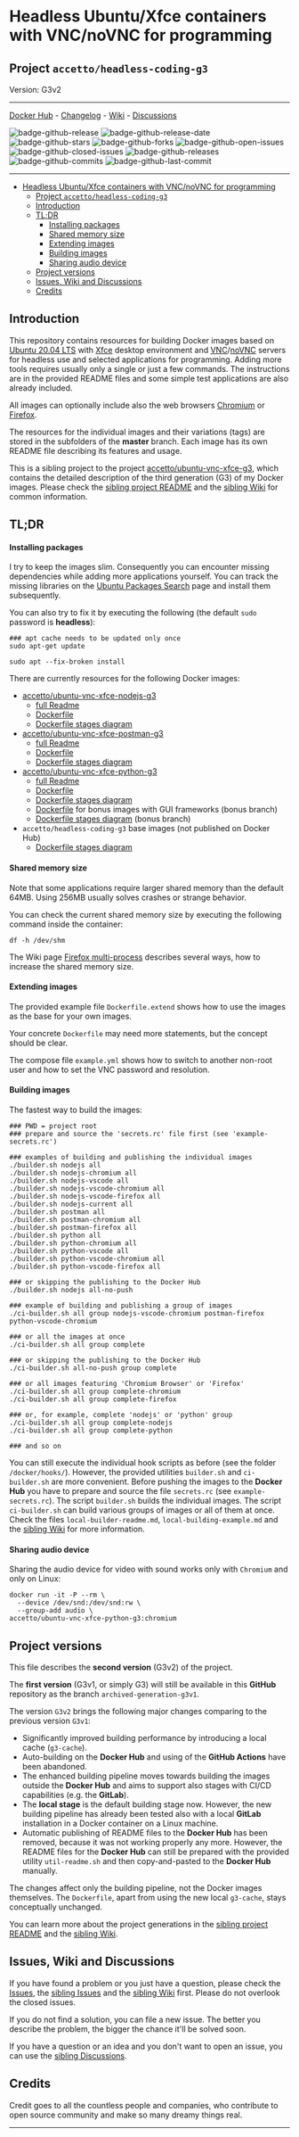 # Headless Ubuntu/Xfce containers with VNC/noVNC for programming

## Project `accetto/headless-coding-g3`

Version: G3v2

***

[Docker Hub][this-docker] - [Changelog][this-changelog] - [Wiki][sibling-wiki] - [Discussions][sibling-discussions]

![badge-github-release][badge-github-release]
![badge-github-release-date][badge-github-release-date]
![badge-github-stars][badge-github-stars]
![badge-github-forks][badge-github-forks]
![badge-github-open-issues][badge-github-open-issues]
![badge-github-closed-issues][badge-github-closed-issues]
![badge-github-releases][badge-github-releases]
![badge-github-commits][badge-github-commits]
![badge-github-last-commit][badge-github-last-commit]

<!-- ![badge-github-workflow-dockerhub-autobuild][badge-github-workflow-dockerhub-autobuild] -->
<!-- ![badge-github-workflow-dockerhub-post-push][badge-github-workflow-dockerhub-post-push] -->

***

- [Headless Ubuntu/Xfce containers with VNC/noVNC for programming](#headless-ubuntuxfce-containers-with-vncnovnc-for-programming)
  - [Project `accetto/headless-coding-g3`](#project-accettoheadless-coding-g3)
  - [Introduction](#introduction)
  - [TL;DR](#tldr)
      - [Installing packages](#installing-packages)
      - [Shared memory size](#shared-memory-size)
      - [Extending images](#extending-images)
      - [Building images](#building-images)
      - [Sharing audio device](#sharing-audio-device)
  - [Project versions](#project-versions)
  - [Issues, Wiki and Discussions](#issues-wiki-and-discussions)
  - [Credits](#credits)

## Introduction

This repository contains resources for building Docker images based on [Ubuntu 20.04 LTS][docker-ubuntu] with [Xfce][xfce] desktop environment and [VNC][tigervnc]/[noVNC][novnc] servers for headless use and selected applications for programming. Adding more tools requires usually only a single or just a few commands. The instructions are in the provided README files and some simple test applications are also already included.

All images can optionally include also the web browsers [Chromium][chromium] or [Firefox][firefox].

The resources for the individual images and their variations (tags) are stored in the subfolders of the **master** branch. Each image has its own README file describing its features and usage.

This is a sibling project to the project [accetto/ubuntu-vnc-xfce-g3][sibling-github], which contains the detailed description of the third generation (G3) of my Docker images. Please check the [sibling project README][sibling-readme] and the [sibling Wiki][sibling-wiki] for common information.

## TL;DR

#### Installing packages

I try to keep the images slim. Consequently you can encounter missing dependencies while adding more applications yourself. You can track the missing libraries on the [Ubuntu Packages Search][ubuntu-packages-search] page and install them subsequently.

You can also try to fix it by executing the following (the default `sudo` password is **headless**):

```shell
### apt cache needs to be updated only once
sudo apt-get update

sudo apt --fix-broken install
```

There are currently resources for the following Docker images:

- [accetto/ubuntu-vnc-xfce-nodejs-g3][accetto-docker-ubuntu-vnc-xfce-nodejs-g3]
  - [full Readme][this-readme-image-nodejs]
  - [Dockerfile][this-dockerfile-nodejs]
  - [Dockerfile stages diagram][this-diagram-dockerfile-stages-nodejs]
- [accetto/ubuntu-vnc-xfce-postman-g3][accetto-docker-ubuntu-vnc-xfce-postman-g3]
  - [full Readme][this-readme-image-postman]
  - [Dockerfile][this-dockerfile-postman]
  - [Dockerfile stages diagram][this-diagram-dockerfile-stages-postman]
- [accetto/ubuntu-vnc-xfce-python-g3][accetto-docker-ubuntu-vnc-xfce-python-g3]
  - [full Readme][this-readme-image-python]
  - [Dockerfile][this-dockerfile-python]
  - [Dockerfile stages diagram][this-diagram-dockerfile-stages-python]
  - [Dockerfile][this-dockerfile-python-bonus-gui-frameworks] for bonus images with GUI frameworks (bonus branch)
  - [Dockerfile stages diagram][this-diagram-dockerfile-stages-python-bonus] (bonus branch)
- `accetto/headless-coding-g3` base images (not published on Docker Hub)
  - [Dockerfile stages diagram][this-diagram-dockerfile-stages-xfce]

#### Shared memory size

Note that some applications require larger shared memory than the default 64MB. Using 256MB usually solves crashes or strange behavior.

You can check the current shared memory size by executing the following command inside the container:

```shell
df -h /dev/shm
```

The Wiki page [Firefox multi-process][that-wiki-firefox-multiprocess] describes several ways, how to increase the shared memory size.

#### Extending images

The provided example file `Dockerfile.extend` shows how to use the images as the base for your own images.

Your concrete `Dockerfile` may need more statements, but the concept should be clear.

The compose file `example.yml` shows how to switch to another non-root user and how to set the VNC password and resolution.

#### Building images

The fastest way to build the images:

```shell
### PWD = project root
### prepare and source the 'secrets.rc' file first (see 'example-secrets.rc')

### examples of building and publishing the individual images
./builder.sh nodejs all
./builder.sh nodejs-chromium all
./builder.sh nodejs-vscode all
./builder.sh nodejs-vscode-chromium all
./builder.sh nodejs-vscode-firefox all
./builder.sh nodejs-current all
./builder.sh postman all
./builder.sh postman-chromium all
./builder.sh postman-firefox all
./builder.sh python all
./builder.sh python-chromium all
./builder.sh python-vscode all
./builder.sh python-vscode-chromium all
./builder.sh python-vscode-firefox all

### or skipping the publishing to the Docker Hub
./builder.sh nodejs all-no-push

### example of building and publishing a group of images
./ci-builder.sh all group nodejs-vscode-chromium postman-firefox python-vscode-chromium

### or all the images at once
./ci-builder.sh all group complete

### or skipping the publishing to the Docker Hub
./ci-builder.sh all-no-push group complete

### or all images featuring 'Chromium Browser' or 'Firefox'
./ci-builder.sh all group complete-chromium
./ci-builder.sh all group complete-firefox

### or, for example, complete 'nodejs' or 'python' group
./ci-builder.sh all group complete-nodejs
./ci-builder.sh all group complete-python

### and so on
```

You can still execute the individual hook scripts as before (see the folder `/docker/hooks/`). However, the provided utilities `builder.sh` and `ci-builder.sh` are more convenient. Before pushing the images to the **Docker Hub** you have to prepare and source the file `secrets.rc` (see `example-secrets.rc`). The script `builder.sh` builds the individual images. The script `ci-builder.sh` can build various groups of images or all of them at once. Check the files `local-builder-readme.md`, `local-building-example.md` and the [sibling Wiki][sibling-wiki] for more information.

#### Sharing audio device

Sharing the audio device for video with sound works only with `Chromium` and only on Linux:

```shell
docker run -it -P --rm \
  --device /dev/snd:/dev/snd:rw \
  --group-add audio \
accetto/ubuntu-vnc-xfce-python-g3:chromium
```

## Project versions

This file describes the **second version** (G3v2) of the project.

The **first version** (G3v1, or simply G3) will still be available in this **GitHub** repository as the branch `archived-generation-g3v1`.

The version `G3v2` brings the following major changes comparing to the previous version `G3v1`:

- Significantly improved building performance by introducing a local cache (`g3-cache`).
- Auto-building on the **Docker Hub** and using of the **GitHub Actions** have been abandoned.
- The enhanced building pipeline moves towards building the images outside the **Docker Hub** and aims to support also stages with CI/CD capabilities (e.g. the **GitLab**).
- The **local stage** is the default building stage now. However, the new building pipeline has already been tested also with a local **GitLab** installation in a Docker container on a Linux machine.
- Automatic publishing of README files to the **Docker Hub** has been removed, because it was not working properly any more. However, the README files for the **Docker Hub** can still be prepared with the provided utility `util-readme.sh` and then copy-and-pasted to the **Docker Hub** manually.

The changes affect only the building pipeline, not the Docker images themselves. The `Dockerfile`, apart from using the new local `g3-cache`, stays conceptually unchanged.

You can learn more about the project generations in the [sibling project README][sibling-readme] and the [sibling Wiki][sibling-wiki].

## Issues, Wiki and Discussions

If you have found a problem or you just have a question, please check the [Issues][this-issues], the [sibling Issues][sibling-issues] and the [sibling Wiki][sibling-wiki] first. Please do not overlook the closed issues.

If you do not find a solution, you can file a new issue. The better you describe the problem, the bigger the chance it'll be solved soon.

If you have a question or an idea and you don't want to open an issue, you can use the [sibling Discussions][sibling-discussions].

## Credits

Credit goes to all the countless people and companies, who contribute to open source community and make so many dreamy things real.

***

<!-- this project -->

[this-docker]: https://hub.docker.com/u/accetto/

[this-changelog]: https://github.com/accetto/headless-coding-g3/blob/master/CHANGELOG.md
[this-github]: https://github.com/accetto/headless-coding-g3/
[this-issues]: https://github.com/accetto/headless-coding-g3/issues

[this-dockerfile-nodejs]: https://github.com/accetto/headless-coding-g3/blob/master/docker/Dockerfile.xfce.nodejs
[this-readme-image-nodejs]: https://github.com/accetto/headless-coding-g3/blob/master/docker/xfce-nodejs/README.md

[this-dockerfile-postman]: https://github.com/accetto/headless-coding-g3/blob/master/docker/Dockerfile.xfce.postman
[this-readme-image-postman]: https://github.com/accetto/headless-coding-g3/blob/master/docker/xfce-postman/README.md

[this-dockerfile-python]: https://github.com/accetto/headless-coding-g3/blob/master/docker/Dockerfile.xfce.python
[this-dockerfile-python-bonus-gui-frameworks]: https://github.com/accetto/headless-coding-g3/blob/bonus-images-python-gui-frameworks/docker/Dockerfile.xfce.python
[this-readme-image-python]: https://github.com/accetto/headless-coding-g3/blob/master/docker/xfce-python/README.md

[accetto-docker-ubuntu-vnc-xfce-nodejs-g3]: https://hub.docker.com/r/accetto/ubuntu-vnc-xfce-nodejs-g3
[accetto-docker-ubuntu-vnc-xfce-postman-g3]: https://hub.docker.com/r/accetto/ubuntu-vnc-xfce-postman-g3
[accetto-docker-ubuntu-vnc-xfce-python-g3]: https://hub.docker.com/r/accetto/ubuntu-vnc-xfce-python-g3

<!-- diagrams -->

[this-diagram-dockerfile-stages-xfce]: https://raw.githubusercontent.com/accetto/headless-coding-g3/master/docker/doc/images/Dockerfile.xfce.png
[this-diagram-dockerfile-stages-nodejs]: https://raw.githubusercontent.com/accetto/headless-coding-g3/master/docker/doc/images/Dockerfile.xfce.nodejs.png
[this-diagram-dockerfile-stages-python]: https://raw.githubusercontent.com/accetto/headless-coding-g3/master/docker/doc/images/Dockerfile.xfce.python.png
[this-diagram-dockerfile-stages-python-bonus]: https://raw.githubusercontent.com/accetto/headless-coding-g3/master/docker/doc/images/Dockerfile.xfce.python-bonus.png
[this-diagram-dockerfile-stages-postman]: https://raw.githubusercontent.com/accetto/headless-coding-g3/master/docker/doc/images/Dockerfile.xfce.postman.png

<!-- sibling project -->

[sibling-discussions]: https://github.com/accetto/ubuntu-vnc-xfce-g3/discussions
[sibling-github]: https://github.com/accetto/ubuntu-vnc-xfce-g3/
[sibling-issues]: https://github.com/accetto/ubuntu-vnc-xfce-g3/issues
[sibling-readme]: https://github.com/accetto/ubuntu-vnc-xfce-g3/blob/master/README.md
[sibling-wiki]: https://github.com/accetto/ubuntu-vnc-xfce-g3/wiki

<!-- Previous generations -->

[that-wiki-firefox-multiprocess]: https://github.com/accetto/xubuntu-vnc/wiki/Firefox-multiprocess

<!-- external links -->

[docker-ubuntu]: https://hub.docker.com/_/ubuntu/
[ubuntu-packages-search]: https://packages.ubuntu.com/

[chromium]: https://www.chromium.org/Home
[firefox]: https://www.mozilla.org
[novnc]: https://github.com/kanaka/noVNC
[tigervnc]: http://tigervnc.org
[xfce]: http://www.xfce.org

<!-- github badges -->

[badge-github-workflow-dockerhub-autobuild]: https://github.com/accetto/headless-coding-g3/workflows/dockerhub-autobuild/badge.svg

[badge-github-workflow-dockerhub-post-push]: https://github.com/accetto/headless-coding-g3/workflows/dockerhub-post-push/badge.svg

[badge-github-release]: https://badgen.net/github/release/accetto/headless-coding-g3?icon=github&label=release

[badge-github-release-date]: https://img.shields.io/github/release-date/accetto/headless-coding-g3?logo=github

[badge-github-stars]: https://badgen.net/github/stars/accetto/headless-coding-g3?icon=github&label=stars

[badge-github-forks]: https://badgen.net/github/forks/accetto/headless-coding-g3?icon=github&label=forks

[badge-github-releases]: https://badgen.net/github/releases/accetto/headless-coding-g3?icon=github&label=releases

[badge-github-commits]: https://badgen.net/github/commits/accetto/headless-coding-g3?icon=github&label=commits

[badge-github-last-commit]: https://badgen.net/github/last-commit/accetto/headless-coding-g3?icon=github&label=last%20commit

[badge-github-closed-issues]: https://badgen.net/github/closed-issues/accetto/headless-coding-g3?icon=github&label=closed%20issues

[badge-github-open-issues]: https://badgen.net/github/open-issues/accetto/headless-coding-g3?icon=github&label=open%20issues
